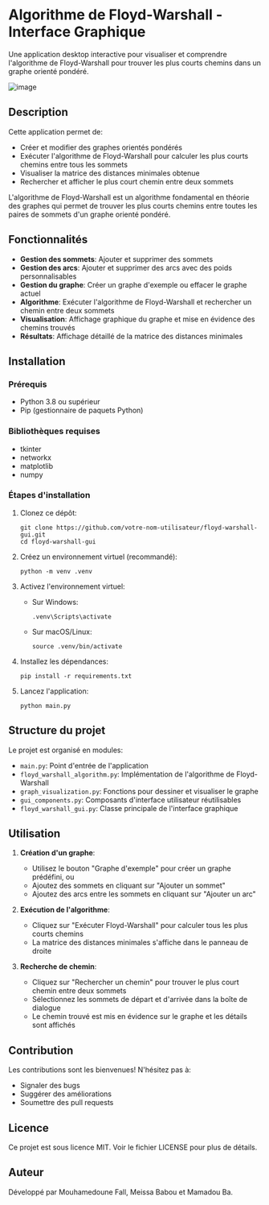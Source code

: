 # Algorithme de Floyd-Warshall - Interface Graphique

Une application desktop interactive pour visualiser et comprendre l'algorithme de Floyd-Warshall pour trouver les plus courts chemins dans un graphe orienté pondéré.

![image](https://github.com/user-attachments/assets/e8b11b81-2354-435a-875d-b2ca197258f5)


## Description

Cette application permet de:
- Créer et modifier des graphes orientés pondérés
- Exécuter l'algorithme de Floyd-Warshall pour calculer les plus courts chemins entre tous les sommets
- Visualiser la matrice des distances minimales obtenue
- Rechercher et afficher le plus court chemin entre deux sommets

L'algorithme de Floyd-Warshall est un algorithme fondamental en théorie des graphes qui permet de trouver les plus courts chemins entre toutes les paires de sommets d'un graphe orienté pondéré.

## Fonctionnalités

- **Gestion des sommets**: Ajouter et supprimer des sommets
- **Gestion des arcs**: Ajouter et supprimer des arcs avec des poids personnalisables
- **Gestion du graphe**: Créer un graphe d'exemple ou effacer le graphe actuel
- **Algorithme**: Exécuter l'algorithme de Floyd-Warshall et rechercher un chemin entre deux sommets
- **Visualisation**: Affichage graphique du graphe et mise en évidence des chemins trouvés
- **Résultats**: Affichage détaillé de la matrice des distances minimales

## Installation

### Prérequis

- Python 3.8 ou supérieur
- Pip (gestionnaire de paquets Python)

### Bibliothèques requises

- tkinter
- networkx
- matplotlib
- numpy

### Étapes d'installation

1. Clonez ce dépôt:
   ```
   git clone https://github.com/votre-nom-utilisateur/floyd-warshall-gui.git
   cd floyd-warshall-gui
   ```

2. Créez un environnement virtuel (recommandé):
   ```
   python -m venv .venv
   ```

3. Activez l'environnement virtuel:
   - Sur Windows:
     ```
     .venv\Scripts\activate
     ```
   - Sur macOS/Linux:
     ```
     source .venv/bin/activate
     ```

4. Installez les dépendances:
   ```
   pip install -r requirements.txt
   ```

5. Lancez l'application:
   ```
   python main.py
   ```

## Structure du projet

Le projet est organisé en modules:

- `main.py`: Point d'entrée de l'application
- `floyd_warshall_algorithm.py`: Implémentation de l'algorithme de Floyd-Warshall
- `graph_visualization.py`: Fonctions pour dessiner et visualiser le graphe
- `gui_components.py`: Composants d'interface utilisateur réutilisables
- `floyd_warshall_gui.py`: Classe principale de l'interface graphique

## Utilisation

1. **Création d'un graphe**:
   - Utilisez le bouton "Graphe d'exemple" pour créer un graphe prédéfini, ou
   - Ajoutez des sommets en cliquant sur "Ajouter un sommet"
   - Ajoutez des arcs entre les sommets en cliquant sur "Ajouter un arc"

2. **Exécution de l'algorithme**:
   - Cliquez sur "Exécuter Floyd-Warshall" pour calculer tous les plus courts chemins
   - La matrice des distances minimales s'affiche dans le panneau de droite

3. **Recherche de chemin**:
   - Cliquez sur "Rechercher un chemin" pour trouver le plus court chemin entre deux sommets
   - Sélectionnez les sommets de départ et d'arrivée dans la boîte de dialogue
   - Le chemin trouvé est mis en évidence sur le graphe et les détails sont affichés

## Contribution

Les contributions sont les bienvenues! N'hésitez pas à:
- Signaler des bugs
- Suggérer des améliorations
- Soumettre des pull requests

## Licence

Ce projet est sous licence MIT. Voir le fichier LICENSE pour plus de détails.

## Auteur

Développé par Mouhamedoune Fall, Meissa Babou et Mamadou Ba.
